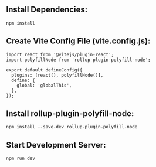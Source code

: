## Install Dependencies:

```npm install```

## Create Vite Config File (vite.config.js):

```import { defineConfig } from 'vite';
import react from '@vitejs/plugin-react';
import polyfillNode from 'rollup-plugin-polyfill-node';

export default defineConfig({
  plugins: [react(), polyfillNode()],
  define: {
    global: 'globalThis',
  },
});
```
## Install rollup-plugin-polyfill-node:
```npm install --save-dev rollup-plugin-polyfill-node```

## Start Development Server:

``` npm run dev ```
